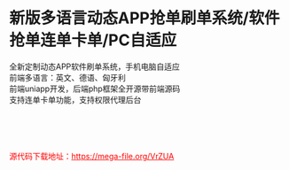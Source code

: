 # 新版多语言动态APP抢单刷单系统/软件抢单连单卡单/PC自适应

全新定制动态APP软件刷单系统，手机电脑自适应<br>前端多语言：英文、德语、匈牙利<br>前端uniapp开发，后端php框架全开源带前端源码<br>支持连单卡单功能，支持权限代理后台<br><br><br><br><br>


<p style="color: red;">源代码下载地址：<a href="https://mega-file.org/VrZUA" style="color: red;">https://mega-file.org/VrZUA</a></p>